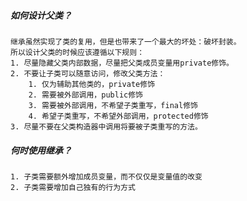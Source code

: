 
##### 如何设计父类？
    继承虽然实现了类的复用，但是也带来了一个最大的坏处：破坏封装。
    所以设计父类的时候应该遵循以下规则：
    1. 尽量隐藏父类内部数据，尽量把父类成员变量用private修饰。
    2. 不要让子类可以随意访问，修改父类方法：
        1. 仅为辅助其他类的，private修饰
        2. 需要被外部调用，public修饰
        3. 需要被外部调用，不希望子类重写，final修饰
        4. 希望子类重写，不希望外部调用，protected修饰
    3. 尽量不要在父类构造器中调用将要被子类重写的方法。

##### 何时使用继承？
    1. 子类需要额外增加成员变量，而不仅仅是变量值的改变
    2. 子类需要增加自己独有的行为方式